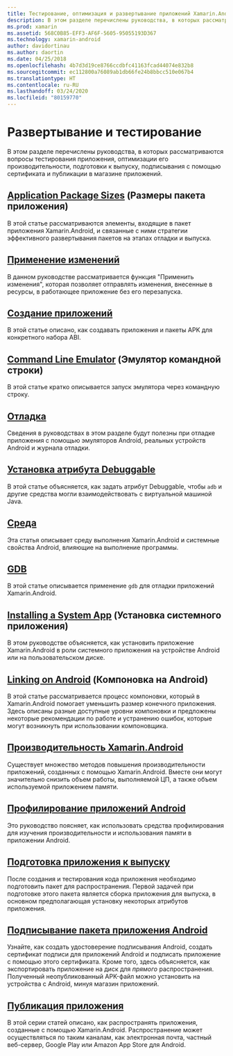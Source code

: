 ```yaml
---
title: Тестирование, оптимизация и развертывание приложений Xamarin.Android
description: В этом разделе перечислены руководства, в которых рассматриваются вопросы тестирования приложения, оптимизации его производительности, подготовки к выпуску, подписывания с помощью сертификата и публикации в магазине приложений.
ms.prod: xamarin
ms.assetid: 568C0B85-EFF3-AF6F-5605-95055193D367
ms.technology: xamarin-android
author: davidortinau
ms.author: daortin
ms.date: 04/25/2018
ms.openlocfilehash: 4b7d3d19ce8766ccdbfc41163fcad44074e832b8
ms.sourcegitcommit: ec112800a76089ab1db66fe24b8bbcc510e067b4
ms.translationtype: HT
ms.contentlocale: ru-RU
ms.lasthandoff: 03/24/2020
ms.locfileid: "80159770"
---
```

# <a name="deployment-and-testing"></a>Развертывание и тестирование

В этом разделе перечислены руководства, в которых рассматриваются вопросы тестирования приложения, оптимизации его производительности, подготовки к выпуску, подписывания с помощью сертификата и публикации в магазине приложений.

## <a name="application-package-sizes"></a>[Application Package Sizes](app-package-size.md) (Размеры пакета приложения)

В этой статье рассматриваются элементы, входящие в пакет приложения Xamarin.Android, и связанные с ними стратегии эффективного развертывания пакетов на этапах отладки и выпуска.

## <a name="apply-changes"></a>[Применение изменений](apply-changes.md)

В данном руководстве рассматривается функция "Применить изменения", которая позволяет отправлять изменения, внесенные в ресурсы, в работающее приложение без его перезапуска.

## <a name="building-apps"></a>[Создание приложений](building-apps/index.md)

В этой статье описано, как создавать приложения и пакеты APK для конкретного набора ABI.

## <a name="command-line-emulator"></a>[Command Line Emulator](command-line-emulator.md) (Эмулятор командной строки)

В этой статье кратко описывается запуск эмулятора через командную строку.

## <a name="debugging"></a>[Отладка](~/android/deploy-test/debugging/index.md)

Сведения в руководствах в этом разделе будут полезны при отладке приложения с помощью эмуляторов Android, реальных устройств Android и журнала отладки.

## <a name="setting-the-debuggable-attribute"></a>[Установка атрибута Debuggable](~/android/deploy-test/debuggable-attribute.md)

В этой статье объясняется, как задать атрибут Debuggable, чтобы `adb` и другие средства могли взаимодействовать с виртуальной машиной Java.

## <a name="environment"></a>[Среда](environment.md)

Эта статья описывает среду выполнения Xamarin.Android и системные свойства Android, влияющие на выполнение программы.

## <a name="gdb"></a>[GDB](gdb.md)

В этой статье описывается применение `gdb` для отладки приложений Xamarin.Android.

## <a name="installing-a-system-app"></a>[Installing a System App](install-system-app.md) (Установка системного приложения)

В этом руководстве объясняется, как установить приложение Xamarin.Android в роли системного приложения на устройстве Android или на пользовательском диске.

## <a name="linking-on-android"></a>[Linking on Android](linker.md) (Компоновка на Android)

В этой статье рассматривается процесс компоновки, который в Xamarin.Android помогает уменьшить размер конечного приложения. Здесь описаны разные доступные уровни компоновки и предложены некоторые рекомендации по работе и устранению ошибок, которые могут возникнуть при использовании компоновщика.

## <a name="xamarinandroid-performance"></a>[Производительность Xamarin.Android](~/android/deploy-test/performance.md)

Существует множество методов повышения производительности приложений, созданных с помощью Xamarin.Android. Вместе они могут значительно снизить объем работы, выполняемой ЦП, а также объем используемой приложением памяти.

## <a name="profiling-android-apps"></a>[Профилирование приложений Android](~/android/deploy-test/profiling.md)

Это руководство поясняет, как использовать средства профилирования для изучения производительности и использования памяти в приложении Android.

## <a name="preparing-an-application-for-release"></a>[Подготовка приложения к выпуску](~/android/deploy-test/release-prep/index.md)

После создания и тестирования кода приложения необходимо подготовить пакет для распространения. Первой задачей при подготовке этого пакета является сборка приложения для выпуска, в основном предполагающая установку некоторых атрибутов приложения.

## <a name="signing-the-android-application-package"></a>[Подписывание пакета приложения Android](~/android/deploy-test/signing/index.md)

Узнайте, как создать удостоверение подписывания Android, создать сертификат подписи для приложений Android и подписать приложение с помощью этого сертификата. Кроме того, здесь объясняется, как экспортировать приложение на диск для *прямого* распространения. Полученный неопубликованный APK-файл можно установить на устройства с Android, минуя магазин приложений.

## <a name="publishing-an-application"></a>[Публикация приложения](~/android/deploy-test/publishing/index.md)

В этой серии статей описано, как распространять приложения, созданные с помощью Xamarin.Android. Распространение может осуществляться по таким каналам, как электронная почта, частный веб-сервер, Google Play или Amazon App Store для Android.
